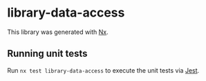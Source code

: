 # library-data-access

This library was generated with [Nx](https://nx.dev).

## Running unit tests

Run `nx test library-data-access` to execute the unit tests via [Jest](https://jestjs.io).
